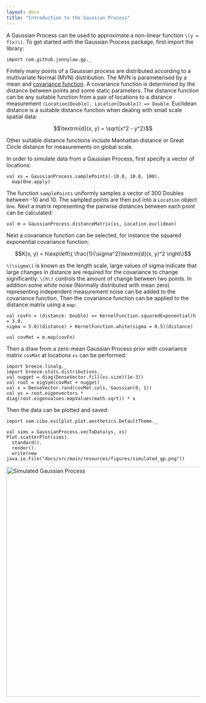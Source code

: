 ```yaml
---
layout: docs
title: "Introduction to the Gaussian Process"
---
```


A Gaussian Process can be used to approximate a non-linear function `\(y = f(x)\)`. To get started with the Gaussian Process package, first import the library:

```tut:silent
import com.github.jonnylaw.gp._
```

Finitely many points of a Gaussian process are distributed according to a
multivariate Normal (MVN) distribution. The MVN is parameterised by a mean and
[covariance function](covariance_function.html). A covariance function is
determined by the distance between points and some static parameters. The
distance function can be any suitable function from a pair of locations to a
distance measurement `(Location[Double], Location[Double]) => Double`. Euclidean
distance is a suitable distance function when dealing with small scale spatial data:

$$\textrm{d}(x, y) = \sqrt{x^2 - y^2}$$

Other suitable distance functions include Manhattan distance or Great Circle
distance for measurements on global scale.

In order to simulate data from a Gaussian Process, first specify a vector of locations:

```tut
val xs = GaussianProcess.samplePoints(-10.0, 10.0, 100).
  map(One.apply)
```

The function `samplePoints` uniformly samples a vector of 300 Doubles between -10
and 10. The sampled points are then put into a `Location` object `One`. Next a
matrix representing the pairwise distances between each point can be calculated:

```tut
val m = GaussianProcess.distanceMatrix(xs, Location.euclidean)
```

Next a covariance function can be selected, for instance the squared exponential
covariance function:

$$K(x, y) = h\exp\left\{ \frac{1}{\sigma^2}\textrm{d}(x, y)^2 \right\}$$

`\(\sigma\)` is known as the length scale, large values of sigma indicate that large
changes in distance are required for the covariance to change significantly.
`\(h\)` controls the amount of change between two points. In addition some white
noise (Normally distributed with mean zero) representing independent measurement
noise can be added to the covariance function. Then the covariance function can be applied to the distance matrix using a `map`:

```tut
val covFn = (distance: Double) => KernelFunction.squaredExponential(h = 3.0,
sigma = 5.0)(distance) + KernelFunction.white(sigma = 0.5)(distance)

val covMat = m.map(covFn)
```

Then a draw from a zero-mean Gaussian Process prior with covariance matrix
`covMat` at locations `xs` can be performed:

```tut:silent
import breeze.linalg._
import breeze.stats.distributions._
val nugget = diag(DenseVector.fill(xs.size)(1e-3))
val root = eigSym(covMat + nugget)
val x = DenseVector.rand(covMat.cols, Gaussian(0, 1))
val ys = root.eigenvectors * diag(root.eigenvalues.mapValues(math.sqrt)) * x
```

Then the data can be plotted and saved:

```tut:silent
import com.cibo.evilplot.plot.aesthetics.DefaultTheme._

val sims = GaussianProcess.vecToData(ys, xs)
Plot.scatterPlot(sims).
  standard().
  render().
  write(new java.io.File("docs/src/main/resources/figures/simulated_gp.png"))
```

<img src="../img/simulated_gp.png" alt="Simulated Gaussian Process" width="600"/>
